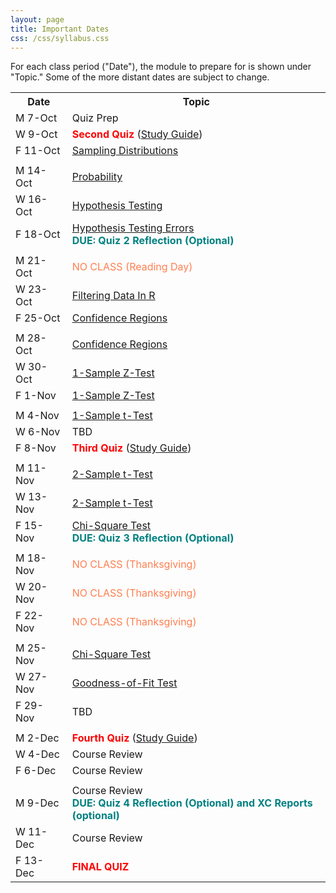 ```yaml
---
layout: page
title: Important Dates
css: /css/syllabus.css
---
```


<div class="alert alert-info">
For each class period ("Date"), the module to prepare for is shown under "Topic." Some of the more distant dates are subject to change.
</div>

<table width="100%">
<tr><th width="18%">Date</th><th width="82%">Topic</th></tr>
<!---
<tr><td>W 4-Sep</td><td><a href="Syllabus-Current">Syllabus</a> and <a href="../modules/WhyStats">Why Stats is Important?</a></td></tr>
<tr><td>F 6-Sep</td><td><a href="../modules/FoundationalDefns">Foundational Definitions</a></td></tr>
<tr><td></td><td></td></tr>

<tr><td>M 9-Sep</td><td><a href="../modules/DataProduction">Data Production</a></td></tr>
<tr><td>W 11-Sep</td><td><a href="../modules/GettingDataIntoR">Getting Data Into R</a></td></tr>
<tr><td>F 13-Sep</td><td><a href="../modules/UEDACat">Univariate EDA - Categorical</a></td></tr>
<tr><td></td><td></td></tr>

<tr><td>M 16-Sep</td><td>
<a href="../modules/UEDAQuant1">Summaries for One Quantitative Variable</a></td></tr>
<tr><td>W 18-Sep</td><td>
<a href="../modules/UEDAQuant2">Univariate EDA - Quantitative Variable</a></td></tr>
<tr><td>F 20-Sep</td><td><span style="color:red;font-weight:bold">First Quiz</span> (<a href="QuizGuide/quiz1">Study Guide</a>)</td></tr>
<tr><td></td><td></td></tr>

<tr><td>M 23-Sep</td><td>
<a href="../modules/NormalDist">Normal Distributions</a></td></tr>
<tr><td>W 25-Sep</td><td>
<a href="../modules/NormalDist">Normal Distributions</a></td></tr>
<tr><td>F 27-Sep</td><td>
<a href="../modules/BEDACat">Bivariate EDA - Categorical</a><br>
<span style="color:teal;font-weight:bold">DUE: Quiz 1 Reflection (Optional)</span></td></tr>
<tr><td></td><td></td></tr>

<tr><td>M 30-Sep</td><td><a href="../modules/BEDAQuant">Bivariate EDA - Quantitative</a></td></tr>
<tr><td>W 2-Oct</td><td><a href="../modules/LinearRegression">Linear Regression</a></td></tr>
<tr><td>F 4-Oct</td><td><a href="../modules/LinearRegression">Linear Regression</a></td></tr>
<tr><td></td><td></td></tr>
--->

<tr><td>M 7-Oct</td><td>Quiz Prep</td></tr>
<tr><td>W 9-Oct</td><td><span style="color:red;font-weight:bold">Second Quiz</span> (<a href="QuizGuide/quiz2">Study Guide</a>)</td></tr>
<tr><td>F 11-Oct</td><td><a href="../modules/SamplingDist">Sampling Distributions</a></td></tr>
<tr><td></td><td></td></tr>

<tr><td>M 14-Oct</td><td><a href="../modules/Probability">Probability</a></td></tr>
<tr><td>W 16-Oct</td><td><a href="../modules/HypTesting">Hypothesis Testing</a></td></tr>
<tr><td>F 18-Oct</td><td><a href="../modules/HypTestingErrs">Hypothesis Testing Errors</a><br><span style="color:teal;font-weight:bold">DUE: Quiz 2 Reflection (Optional)</span></td></tr>
<tr><td></td><td></td></tr>

<tr><td>M 21-Oct</td><td><span style="color:coral">NO CLASS (Reading Day)</span></td></tr>
<tr><td>W 23-Oct</td><td><a href="../modules/FilteringDataInR">Filtering Data In R</a></td></tr>
<tr><td>F 25-Oct</td><td><a href="../modules/ConfRegions">Confidence Regions</a></td></tr>
<tr><td></td><td></td></tr>

<tr><td>M 28-Oct</td><td><a href="../modules/ConfRegions">Confidence Regions</a></td></tr>
<tr><td>W 30-Oct</td><td><a href="../modules/1SampleZ">1-Sample Z-Test</a></td></td></tr>
<tr><td>F 1-Nov</td><td><a href="../modules/1SampleZ">1-Sample Z-Test</a></td></tr>
<tr><td></td><td></td></tr>

<tr><td>M 4-Nov</td><td><a href="../modules/1Samplet">1-Sample t-Test</a></td></tr>
<tr><td>W 6-Nov</td><td>TBD</td></tr>
<tr><td>F 8-Nov</td><td><span style="color:red;font-weight:bold">Third Quiz</span> (<a href="QuizGuide/quiz">Study Guide</a>)</td></tr>
<tr><td></td><td></td></tr>

<tr><td>M 11-Nov</td><td><a href="../modules/2Samplet">2-Sample t-Test</a></td></tr>
<tr><td>W 13-Nov</td><td><a href="../modules/2Samplet">2-Sample t-Test</a></td></tr>
<tr><td>F 15-Nov</td><td><a href="../modules/ChiSquare">Chi-Square Test</a><br><span style="color:teal;font-weight:bold">DUE: Quiz 3 Reflection (Optional)</span></td></tr>
<tr><td></td><td></td></tr>

<tr><td>M 18-Nov</td><td><span style="color:coral">NO CLASS (Thanksgiving)</span></td></tr>
<tr><td>W 20-Nov</td><td><span style="color:coral">NO CLASS (Thanksgiving)</span></td></tr>
<tr><td>F 22-Nov</td><td><span style="color:coral">NO CLASS (Thanksgiving)</span></td></tr>
<tr><td></td><td></td></tr>

<tr><td>M 25-Nov</td><td><a href="../modules/ChiSquare">Chi-Square Test</a></td></tr>
<tr><td>W 27-Nov</td><td><a href="../modules/GOFTest">Goodness-of-Fit Test</a></td></td></tr>
<tr><td>F 29-Nov</td><td>TBD</tr>
<tr><td></td><td></td></tr>

<tr><td>M 2-Dec</td><td><span style="color:red;font-weight:bold">Fourth Quiz</span> (<a href="QuizGuide/quiz">Study Guide</a>)</td></tr>
<tr><td>W 4-Dec</td><td>Course Review</td></tr>
<tr><td>F 6-Dec</td><td>Course Review</td></tr>
<tr><td></td><td></td></tr>

<tr><td>M 9-Dec</td>
    <td>Course Review<br><span style="color:teal;font-weight:bold">DUE: Quiz 4 Reflection (Optional) and XC Reports (optional)</span></td></tr>
<tr><td>W 11-Dec</td><td>Course Review</td></tr>
<tr><td>F 13-Dec</td>
    <td colspan="2"><span style="color:red;font-weight:bold">FINAL QUIZ</span></td></tr>
</table>
